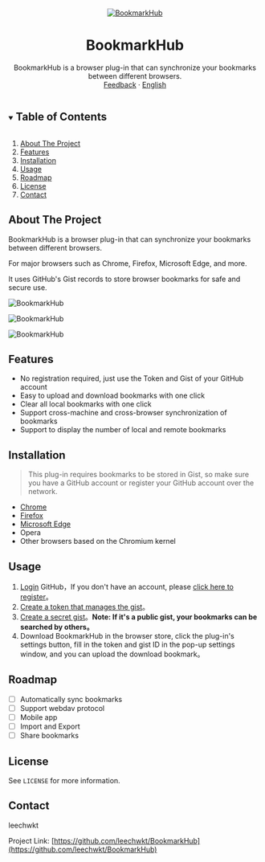 
<!-- PROJECT LOGO -->
<br />
<p align="center">
  <a href="https://github.com/dudor/BookmarkHub">
    <img src="images/icon128.png" alt="BookmarkHub" >
  </a>

  <h1 align="center">BookmarkHub</h1>
  <p align="center">
    BookmarkHub is a browser plug-in that can synchronize your bookmarks between different browsers.
    <br />
    <a href="https://github.com/dudor/BookmarkHub/issues">Feedback</a>
    ·
    <a href="/README.md">English</a>
  </p>
</p>

<!-- TABLE OF CONTENTS -->
<details open="open">
  <summary><h2 style="display: inline-block">Table of Contents</h2></summary>
  <ol>
    <li><a href="#about-the-project">About The Project</a></li>
    <li><a href="#features">Features</a></li>
    <li><a href="#installation">Installation</a></li>
    <li><a href="#usage">Usage</a></li>
    <li><a href="#roadmap">Roadmap</a></li>
    <li><a href="#license">License</a></li>
    <li><a href="#contact">Contact</a></li>
  </ol>
</details>

<!-- ABOUT THE PROJECT -->
## About The Project 

BookmarkHub is a browser plug-in that can synchronize your bookmarks between different browsers.

For major browsers such as Chrome, Firefox, Microsoft Edge, and more.

It uses GitHub's Gist records to store browser bookmarks for safe and secure use.

![BookmarkHub](images/3.gif)

![BookmarkHub](images/1.png)

![BookmarkHub](images/2.png)

## Features
* No registration required, just use the Token and Gist of your GitHub account
* Easy to upload and download bookmarks with one click
* Clear all local bookmarks with one click
* Support cross-machine and cross-browser synchronization of bookmarks
* Support to display the number of local and remote bookmarks


## Installation
> This plug-in requires bookmarks to be stored in Gist, so make sure you have a GitHub account or register your GitHub account over the network.
* [Chrome](https://chrome.google.com/webstore/detail/bookmarkhub-sync-bookmark/fohimdklhhcpcnpmmichieidclgfdmol)
* [Firefox](https://addons.mozilla.org/en/firefox/addon/BookmarkHub/)
* [Microsoft Edge](https://microsoftedge.microsoft.com/addons/detail/BookmarkHub/fdnmfpogadcljhecfhdikdecbkggfmgk)
* Opera 
* Other browsers based on the Chromium kernel

<!-- USAGE EXAMPLES -->
## Usage

1. [Login](https://github.com/login) GitHub，If you don't have an account, please [click here to register](https://github.com/join)。
2. [Create a token that manages the gist](https://github.com/settings/tokens/new)。
3. [Create a secret gist](https://gist.github.com)。__Note: If it's a public gist, your bookmarks can be searched by others。__
4. Download BookmarkHub in the browser store, click the plug-in's settings button, fill in the token and gist ID in the pop-up settings window, and you can upload the download bookmark。

<!-- ROADMAP -->
## Roadmap

- [ ] Automatically sync bookmarks
- [ ] Support webdav protocol
- [ ] Mobile app
- [ ] Import and Export
- [ ] Share bookmarks

<!-- LICENSE -->
## License

See `LICENSE` for more information.



<!-- CONTACT -->
## Contact

leechwkt

Project Link: [https://github.com/leechwkt/BookmarkHub](https://github.com/leechwkt/BookmarkHub)
